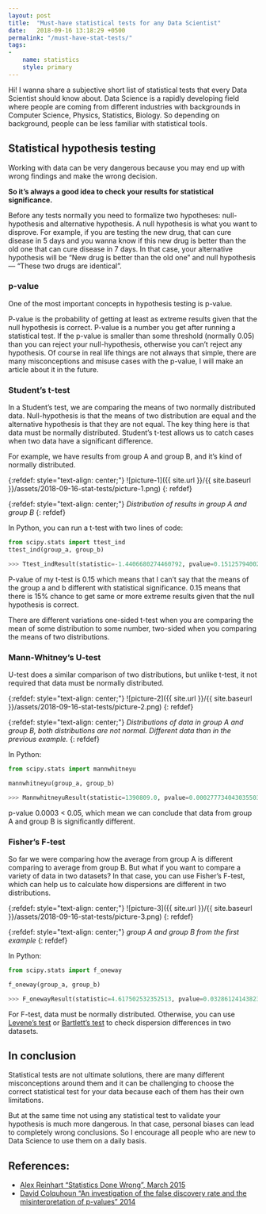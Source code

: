 ```yaml
---
layout: post
title:  "Must-have statistical tests for any Data Scientist"
date:   2018-09-16 13:18:29 +0500
permalink: "/must-have-stat-tests/"
tags:
- 
    name: statistics
    style: primary
---
```


Hi! I wanna share a subjective short list of statistical tests that every Data Scientist should know about. Data Science is a rapidly developing field where people are coming from different industries with backgrounds in Computer Science, Physics, Statistics, Biology. So depending on background, people can be less familiar with statistical tools.

## Statistical hypothesis testing

Working with data can be very dangerous because you may end up with wrong findings and make the wrong decision.

**So it’s always a good idea to check your results for statistical significance.**

Before any tests normally you need to formalize two hypotheses: null-hypothesis and alternative hypothesis. A null hypothesis is what you want to disprove. For example, if you are testing the new drug, that can cure disease in 5 days and you wanna know if this new drug is better than the old one that can cure disease in 7 days. In that case, your alternative hypothesis will be “New drug is better than the old one” and null hypothesis — “These two drugs are identical”.

### p-value

One of the most important concepts in hypothesis testing is p-value.

P-value is the probability of getting at least as extreme results given that the null hypothesis is correct. P-value is a number you get after running a statistical test. If the p-value is smaller than some threshold (normally 0.05) than you can reject your null-hypothesis, otherwise you can’t reject any hypothesis. Of course in real life things are not always that simple, there are many misconceptions and misuse cases with the p-value, I will make an article about it in the future.

### Student’s t-test

In a Student’s test, we are comparing the means of two normally distributed data. Null-hypothesis is that the means of two distribution are equal and the alternative hypothesis is that they are not equal. The key thing here is that data must be normally distributed. Student’s t-test allows us to catch cases when two data have a significant difference.


For example, we have results from group A and group B, and it’s kind of normally distributed.

{:refdef: style="text-align: center;"}
![picture-1]({{ site.url }}/{{ site.baseurl }}/assets/2018-09-16-stat-tests/picture-1.png)
{: refdef}

{:refdef: style="text-align: center;"}
*Distribution of results in group A and group B*
{: refdef}

In Python, you can run a t-test with two lines of code:

```python
from scipy.stats import ttest_ind
ttest_ind(group_a, group_b)

>>> Ttest_indResult(statistic=-1.4406680274460792, pvalue=0.15125794002026197)

```

P-value of my t-test is 0.15 which means that I can’t say that the means of the group a and b different with statistical significance. 0.15 means that there is 15% chance to get same or more extreme results given that the null hypothesis is correct.


There are different variations one-sided t-test when you are comparing the mean of some distribution to some number, two-sided when you comparing the means of two distributions.


### Mann-Whitney’s U-test

U-test does a similar comparison of two distributions, but unlike t-test, it not required that data must be normally distributed.


{:refdef: style="text-align: center;"}
![picture-2]({{ site.url }}/{{ site.baseurl }}/assets/2018-09-16-stat-tests/picture-2.png)
{: refdef}

{:refdef: style="text-align: center;"}
*Distributions of data in group A and group B, both distributions are not normal. Different data than in the previous example.*
{: refdef}

In Python:

```python
from scipy.stats import mannwhitneyu

mannwhitneyu(group_a, group_b)

>>> MannwhitneyuResult(statistic=1390809.0, pvalue=0.00027773404303550313)
```

p-value 0.0003 < 0.05, which mean we can conclude that data from group A and group B is significantly different.

### Fisher’s F-test

So far we were comparing how the average from group A is different comparing to average from group B. But what if you want to compare a variety of data in two datasets? In that case, you can use Fisher’s F-test, which can help us to calculate how dispersions are different in two distributions.

{:refdef: style="text-align: center;"}
![picture-3]({{ site.url }}/{{ site.baseurl }}/assets/2018-09-16-stat-tests/picture-3.png)
{: refdef}

{:refdef: style="text-align: center;"}
*group A and group B from the first example*
{: refdef}

In Python:

```python
from scipy.stats import f_oneway

f_oneway(group_a, group_b)

>>> F_onewayResult(statistic=4.617502532352513, pvalue=0.03286124143823078)
```

For F-test, data must be normally distributed. Otherwise, you can use [Levene’s test](http://en.wikipedia.org/wiki/Levene%27s_test) or [Bartlett’s test](http://en.wikipedia.org/wiki/Bartlett%27s_test) to check dispersion differences in two datasets.

## In conclusion

Statistical tests are not ultimate solutions, there are many different misconceptions around them and it can be challenging to choose the correct statistical test for your data because each of them has their own limitations.

But at the same time not using any statistical test to validate your hypothesis is much more dangerous. In that case, personal biases can lead to completely wrong conclusions. So I encourage all people who are new to Data Science to use them on a daily basis.


## References:

* [Alex Reinhart “Statistics Done Wrong”, March 2015](https://www.statisticsdonewrong.com/)
* [David Colquhoun “An investigation of the false discovery rate and the misinterpretation of p-values” 2014](https://arxiv.org/abs/1407.5296)